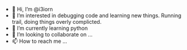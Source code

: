 - 👋 Hi, I’m @i3iorn
- 👀 I’m interested in debugging code and learning new things. Running trail, doing things overly complicted.
- 🌱 I’m currently learning python
- 💞️ I’m looking to collaborate on ...
- 📫 How to reach me ...

<!---
i3iorn/i3iorn is a ✨ special ✨ repository because its `README.md` (this file) appears on your GitHub profile.
You can click the Preview link to take a look at your changes.
--->
